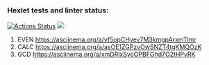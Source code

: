### Hexlet tests and linter status:
[![Actions Status](https://github.com/1Sova/python-project-49/workflows/hexlet-check/badge.svg)](https://github.com/1Sova/python-project-49/actions)
<a href="https://codeclimate.com/github/1Sova/python-project-49/maintainability"><img src="https://api.codeclimate.com/v1/badges/1745da31b589ca8a69fa/maintainability" /></a>


1. EVEN https://asciinema.org/a/vf5opCHyev7M3kmgpArxmTlmr
2. CALC https://asciinema.org/a/asOE1ZGPzvOwSNZT4tgKMQOzK
3. GCD https://asciinema.org/a/xmDRlxSyoOPBFGhd7O2tHPyRK

